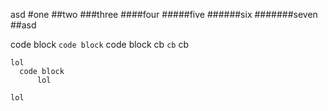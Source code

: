 asd
#one
##two
###three
####four
#####five
######six
#######seven
##asd

code block `code block` code block
cb ```cb``` cb

```
lol
  code block
      lol

```

`lol`
